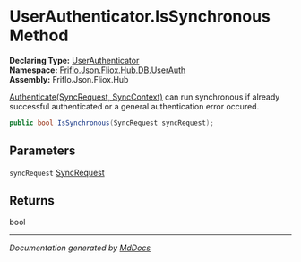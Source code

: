 ﻿<!--  
  <auto-generated>   
    The contents of this file were generated by a tool.  
    Changes to this file may be list if the file is regenerated  
  </auto-generated>   
-->

# UserAuthenticator.IsSynchronous Method

**Declaring Type:** [UserAuthenticator](../index.md)  
**Namespace:** [Friflo.Json.Fliox.Hub.DB.UserAuth](../../index.md)  
**Assembly:** Friflo.Json.Fliox.Hub

[Authenticate(SyncRequest, SyncContext)](Authenticate.md) can run synchronous if already successful authenticated or a general             authentication error occured.

```csharp
public bool IsSynchronous(SyncRequest syncRequest);
```

## Parameters

`syncRequest`  [SyncRequest](../../../../Protocol/SyncRequest/index.md)

## Returns

bool

___

*Documentation generated by [MdDocs](https://github.com/ap0llo/mddocs)*
